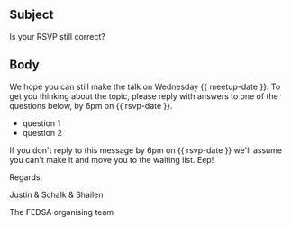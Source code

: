 ## Subject

Is your RSVP still correct?

## Body

We hope you can still make the talk on Wednesday {{ meetup-date }}. To get you thinking about the topic, please reply with answers to one of the questions below, by 6pm on {{ rsvp-date }}.

* question 1
* question 2

If you don't reply to this message by 6pm on {{ rsvp-date }} we'll assume you can't make it and move you to the waiting list. Eep!

Regards,

Justin & Schalk & Shailen

The FEDSA organising team
